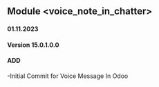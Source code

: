 ## Module <voice_note_in_chatter>
#### 01.11.2023
#### Version 15.0.1.0.0
#### ADD
-Initial Commit for Voice Message In Odoo
